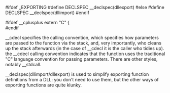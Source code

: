 #ifdef _EXPORTING
  #define DECLSPEC    __declspec(dllexport)
#else
   #define DECLSPEC    __declspec(dllimport)
#endif

#ifdef __cplusplus
   extern "C" {  
#endif

__cdecl specifies the calling convention, which specifies how parameters are passed to the function via the stack, and, very importantly, who cleans up the stack afterwards (in the case of __cdecl it is the caller who tidies up).
the __cdecl calling convention indicates that the function uses the traditional "C" language convention for passing parameters. There are other styles, notably __stdcall.

__declspec(dllimport/dllexport) is used to simplify exporting function definitions from a DLL: you don't need to use them, but the other ways of exporting functions are quite klunky.
